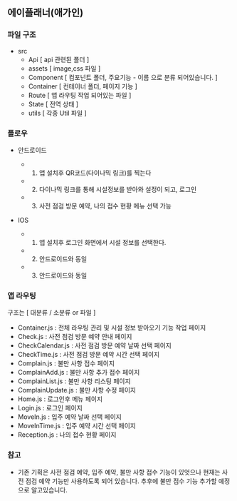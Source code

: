 ## 에이플래너(애가인)

### 파일 구조

-   src
    -   Api [ api 관련된 폴더 ]
    -   assets [ image,css 파일 ]
    -   Component [ 컴포넌트 폴더, 주요기능 - 이름 으로 분류 되어있습니다. ]
    -   Container [ 컨테이너 폴더, 페이지 기능 ]
    -   Route [ 앱 라우팅 작업 되어있는 파일 ]
    -   State [ 전역 상태 ]
    -   utils [ 각종 Util 파일 ]

### 플로우

-   안드로이드

    -   1. 앱 설치후 QR코드(다이나믹 링크)를 찍는다
    -   2. 다이나믹 링크를 통해 시설정보를 받아와 설정이 되고, 로그인
    -   3. 사전 점검 방문 예약, 나의 접수 현황 메뉴 선택 가능

-   IOS

    -   1. 앱 설치후 로그인 화면에서 시설 정보를 선택한다.
    -   2. 안드로이드와 동일
    -   3. 안드로이드와 동일

### 앱 라우팅

구조는 [ 대분류 / 소분류 or 파일 ]

-   Container.js : 전체 라우팅 관리 및 시설 정보 받아오기 기능 작업 페이지
-   Check.js : 사전 점검 방문 예약 안내 페이지
-   CheckCalendar.js : 사전 점검 방문 예약 날짜 선택 페이지
-   CheckTime.js : 사전 점검 방문 예약 시간 선택 페이지
-   Complain.js : 불만 사항 접수 페이지
-   ComplainAdd.js : 불만 사항 추가 접수 페이지
-   ComplainList.js : 불만 사항 리스팅 페이지
-   ComplainUpdate.js : 불만 사항 수정 페이지
-   Home.js : 로그인후 메뉴 페이지
-   Login.js : 로그인 페이지
-   MoveIn.js : 입주 예약 날짜 선택 페이지
-   MoveInTime.js : 입주 예약 시간 선택 페이지
-   Reception.js : 나의 접수 현황 페이지

### 참고

-   기존 기획은 사전 점검 예약, 입주 예약, 불만 사항 접수 기능이 있엇으나 현재는 사전 점검 예약 기능만 사용하도록 되어 있습니다. 추후에 불만 접수 기능 추가할 예정으로 알고있습니다.
